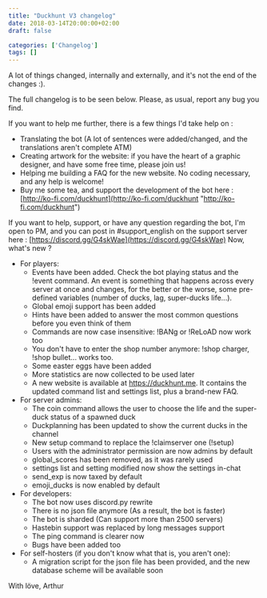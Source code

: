 ```yaml
---
title: "Duckhunt V3 changelog"
date: 2018-03-14T20:00:00+02:00
draft: false

categories: ['Changelog']
tags: []
---
```


A lot of things changed, internally and externally, and it's not the end of the changes :).
 
The full changelog is to be seen below. Please, as usual, report any bug you find.

<!--more-->
 
If you want to help me further, there is a few things I'd take help on :

*   Translating the bot (A lot of sentences were added/changed, and the translations aren't complete ATM)
*   Creating artwork for the website: if you have the heart of a graphic designer, and have some free time, please join us!
*   Helping me building a FAQ for the new website. No coding necessary, and any help is welcome!
*   Buy me some tea, and support the development of the bot here : [http://ko-fi.com/duckhunt](http://ko-fi.com/duckhunt "http://ko-fi.com/duckhunt")

If you want to help, support, or have any question regarding the bot, I'm open to PM, and you can post in #support_english on the support server here : [https://discord.gg/G4skWae](https://discord.gg/G4skWae) Now, what's new ?

*   For players:
    *   Events have been added. Check the bot playing status and the !event command. An event is something that happens across every server at once and changes, for the better or the worse, some pre-defined variables (number of ducks, lag, super-ducks life...).
    *   Global emoji support has been added
    *   Hints have been added to answer the most common questions before you even think of them
    *   Commands are now case insensitive: !BANg or !ReLoAD now work too
    *   You don't have to enter the shop number anymore: !shop charger, !shop bullet... works too.
    *   Some easter eggs have been added
    *   More statistics are now collected to be used later
    *   A new website is available at https://duckhunt.me. It contains the updated command list and settings list, plus a brand-new FAQ.
*   For server admins:
    *   The coin command allows the user to choose the life and the super-duck status of a spawned duck
    *   Duckplanning has been updated to show the current ducks in the channel
    *   New setup command to replace the !claimserver one (!setup)
    *   Users with the administrator permission are now admins by default
    *   global_scores has been removed, as it was rarely used
    *   settings list and setting modified now show the settings in-chat
    *   send_exp is now taxed by default
    *   emoji_ducks is now enabled by default
*   For developers:
    *   The bot now uses discord.py rewrite
    *   There is no json file anymore (As a result, the bot is faster)
    *   The bot is sharded (Can support more than 2500 servers)
    *   Hastebin support was replaced by long messages support
    *   The ping command is clearer now
    *   Bugs have been added too
*   For self-hosters (if you don't know what that is, you aren't one):
    *   A migration script for the json file has been provided, and the new database scheme will be available soon

With löve, Arthur
